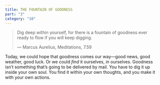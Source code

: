 ```yaml
---
title: THE FOUNTAIN OF GOODNESS
part: "3"
category: "10"
---
```


> Dig deep within yourself, for there is a fountain of goodness ever ready to flow if you will keep digging.
>
> — Marcus Aurelius, Meditations, 7.59

Today, we could hope that goodness comes our way—good news, good weather, good luck. Or we could _find_ it ourselves, _in_ ourselves. Goodness isn’t something that’s going to be delivered by mail. You have to dig it up inside your own soul. You find it within your own thoughts, and you make it with your own actions.
